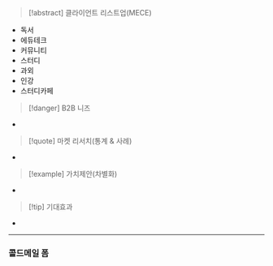 > [!abstract] 클라이언트 리스트업(MECE)
- 독서
- 에듀테크
- 커뮤니티
- 스터디 
- 과외
- 인강
- 스터디카페
> [!danger] B2B 니즈
- 
> [!quote] 마켓 리서치(통계 & 사례)
- 
> [!example] 가치제안(차별화)
- 
> [!tip] 기대효과
- 
***
### 콜드메일 폼
